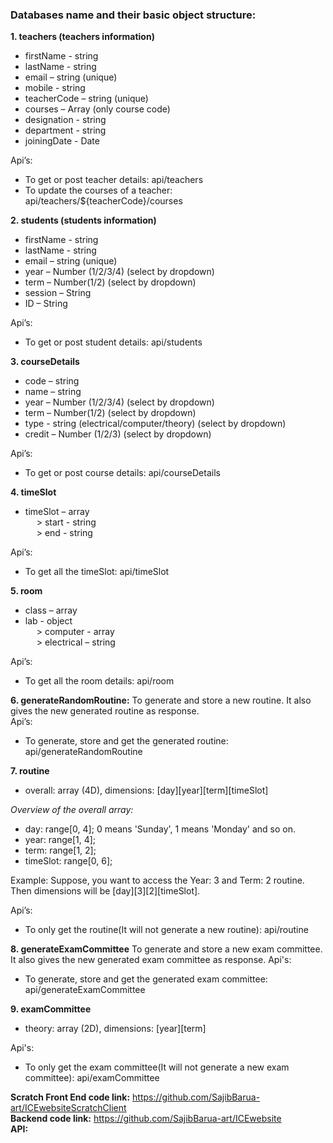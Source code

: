 ### Databases name and their basic object structure:
**1. teachers (teachers information)**  
- firstName - string  
- lastName - string  
- email – string (unique)  
- mobile - string
- teacherCode – string (unique)  
- courses – Array (only course code)  
- designation - string
- department - string
- joiningDate - Date

Api’s:  
- To get or post teacher details: api/teachers  
- To update the courses of a teacher: api/teachers/${teacherCode}/courses  
  
**2. students (students information)**  
- firstName - string  
- lastName - string  
- email – string (unique)  
- year – Number (1/2/3/4) (select by dropdown)  
- term – Number(1/2) (select by dropdown)  
- session – String  
- ID – String  

Api’s:  
- To get or post student details: api/students  

**3. courseDetails**  
- code – string  
- name – string  
- year – Number (1/2/3/4) (select by dropdown)  
- term – Number(1/2) (select by dropdown)  
- type - string (electrical/computer/theory) (select by dropdown)  
- credit – Number (1/2/3) (select by dropdown)  

Api’s:  
- To get or post course details: api/courseDetails  

**4. timeSlot**  
- timeSlot – array  
&emsp; > start - string  
&emsp; > end - string  

Api’s:  
- To get all the timeSlot: api/timeSlot  
  
**5. room**  
- class – array  
- lab - object  
&emsp; > computer - array  
&emsp; > electrical – string  

Api’s:  
- To get all the room details: api/room  
  
**6. generateRandomRoutine:** To generate and store a new routine. It also gives the new generated routine as response.  
Api’s:  
- To generate, store and get the generated routine: api/generateRandomRoutine  
  
**7. routine**  
- overall: array (4D), dimensions: [day][year][term][timeSlot]  

*Overview of the overall array:*
- day: range[0, 4]; 0 means 'Sunday', 1 means 'Monday' and so on.
- year: range[1, 4]; 
- term: range[1, 2];
- timeSlot: range[0, 6];

Example: Suppose, you want to access the Year: 3 and Term: 2 routine. Then dimensions will be [day][3][2][timeSlot].

Api’s:  
- To only get the routine(It will not generate a new routine): api/routine  

**8. generateExamCommittee** To generate and store a new exam committee. It also gives the new generated exam committee as response.
Api's:
- To generate, store and get the generated exam committee: api/generateExamCommittee

**9. examCommittee**
- theory: array (2D), dimensions: [year][term]

Api's: 
- To only get the exam committee(It will not generate a new exam committee): api/examCommittee
  
  
  
**Scratch Front End code link:** https://github.com/SajibBarua-art/ICEwebsiteScratchClient  
**Backend code link:** https://github.com/SajibBarua-art/ICEwebsite  
**API:**  